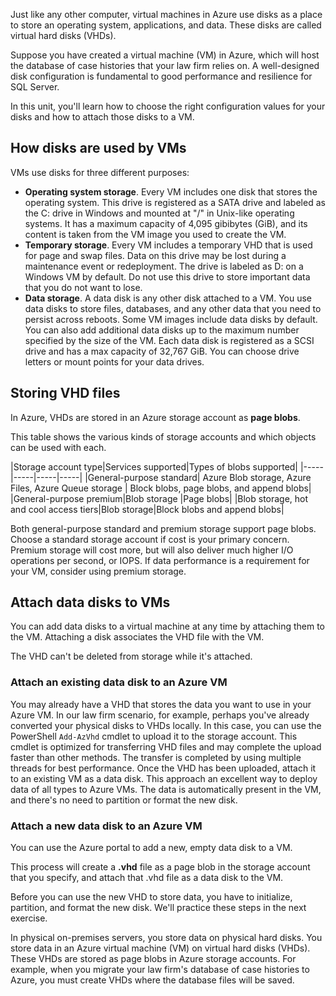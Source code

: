 Just like any other computer, virtual machines in Azure use disks as a place to store an operating system, applications, and data. These disks are called virtual hard disks (VHDs).

Suppose you have created a virtual machine (VM) in Azure, which will host the database of case histories that your law firm relies on. A well-designed disk configuration is fundamental to good performance and resilience for SQL Server.

In this unit, you'll learn how to choose the right configuration values for your disks and how to attach those disks to a VM.

## How disks are used by VMs

VMs use disks for three different purposes:

- **Operating system storage**. Every VM includes one disk that stores the operating system. This drive is registered as a SATA drive and labeled as the C: drive in Windows and mounted at "/" in Unix-like operating systems. It has a maximum capacity of 4,095 gibibytes (GiB), and its content is taken from the VM image you used to create the VM.
- **Temporary storage**. Every VM includes a temporary VHD that is used for page and swap files. Data on this drive may be lost during a maintenance event or redeployment. The drive is labeled as D: on a Windows VM by default. Do not use this drive to store important data that you do not want to lose.
- **Data storage**. A data disk is any other disk attached to a VM. You use data disks to store files, databases, and any other data that you need to persist across reboots. Some VM images include data disks by default. You can also add additional data disks up to the maximum number specified by the size of the VM. Each data disk is registered as a SCSI drive and has a max capacity of 32,767 GiB. You can choose drive letters or mount points for your data drives.

## Storing VHD files

In Azure, VHDs are stored in an Azure storage account as **page blobs**.

This table shows the various kinds of storage accounts and which objects can be used with each.

|Storage account type|Services supported|Types of blobs supported|
|-----|-----|-----|-----|
|General-purpose standard| Azure Blob storage, Azure Files, Azure Queue storage | Block blobs, page blobs, and append blobs|
|General-purpose premium|Blob storage |Page blobs|
|Blob storage, hot and cool access tiers|Blob storage|Block blobs and append blobs|

Both general-purpose standard and premium storage support page blobs. Choose a standard storage account if cost is your primary concern. Premium storage will cost more, but will also deliver much higher I/O operations per second, or IOPS. If data performance is a requirement for your VM, consider using premium storage.

## Attach data disks to VMs

You can add data disks to a virtual machine at any time by attaching them to the VM. Attaching a disk associates the VHD file with the VM. 

The VHD can't be deleted from storage while it's attached.

### Attach an existing data disk to an Azure VM

You may already have a VHD that stores the data you want to use in your Azure VM. In our law firm scenario, for example, perhaps you've already converted your physical disks to VHDs locally. In this case, you can use the PowerShell `Add-AzVhd` cmdlet to upload it to the storage account. This cmdlet is optimized for transferring VHD files and may complete the upload faster than other methods. The transfer is completed by using multiple threads for best performance. Once the VHD has been uploaded, attach it to an existing VM as a data disk. This approach an excellent way to deploy data of all types to Azure VMs. The data is automatically present in the VM, and there's no need to partition or format the new disk.

### Attach a new data disk to an Azure VM

You can use the Azure portal to add a new, empty data disk to a VM. 

This process will create a **.vhd** file as a page blob in the storage account that you specify, and attach that .vhd file as a data disk to the VM.

Before you can use the new VHD to store data, you have to initialize, partition, and format the new disk. We'll practice these steps in the next exercise.

In physical on-premises servers, you store data on physical hard disks. You store data in an Azure virtual machine (VM) on virtual hard disks (VHDs). These VHDs are stored as page blobs in Azure storage accounts. For example, when you migrate your law firm's database of case histories to Azure, you must create VHDs where the database files will be saved.
